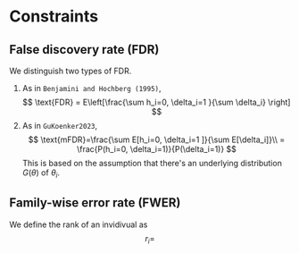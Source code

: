 # Constraints

## False discovery rate (FDR)

We distinguish two types of FDR.
1. As in `Benjamini and Hochberg (1995)`, 
$$ 
\text{FDR} = E\left[\frac{\sum h_i=0, \delta_i=1 }{\sum \delta_i} \right]
$$
2. As in `GuKoenker2023`,
   $$
   \text{mFDR}=\frac{\sum E[h_i=0, \delta_i=1 ]}{\sum E[\delta_i]}\\
   = \frac{P(h_i=0, \delta_i=1)}{P(\delta_i=1)}
$$
This is based on the assumption that there's an underlying distribution $G(\theta)$ of $\theta_i$. 

## Family-wise error rate (FWER)
We define the rank of an invidivual as
$$ r_i = 
$$